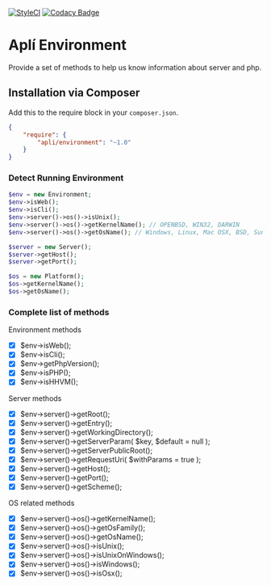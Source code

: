 [![StyleCI](https://github.styleci.io/repos/113188079/shield?branch=master)](https://github.styleci.io/repos/113188079)
[![Codacy Badge](https://api.codacy.com/project/badge/Grade/f219ba400ca2488c92d488c8d6945b53)](https://www.codacy.com/app/mandrade.danilo/apli-environment?utm_source=github.com&amp;utm_medium=referral&amp;utm_content=dmandrade/apli-environment&amp;utm_campaign=Badge_Grade)

# Aplí Environment

Provide a set of methods to help us know information about server and php.

## Installation via Composer

Add this to the require block in your `composer.json`.

``` json
{
    "require": {
        "apli/environment": "~1.0"
    }
}
```

### Detect Running Environment

``` php
$env = new Environment;
$env->isWeb();
$env->isCli();
$env->server()->os()->isUnix();
$env->server()->os()->getKernelName(); // OPENBSD, WIN32, DARWIN
$env->server()->os()->getOsName(); // Windows, Linux, Mac OSX, BSD, Sun OS

$server = new Server();
$server->getHost();
$server->getPort();

$os = new Platform();
$os->getKernelName();
$os->getOsName();

```

### Complete list of methods

Environment methods

- [x] $env->isWeb();
- [x] $env->isCli();
- [x] $env->getPhpVersion();
- [x] $env->isPHP();
- [x] $env->isHHVM();

Server methods
- [x] $env->server()->getRoot();
- [x] $env->server()->getEntry();
- [x] $env->server()->getWorkingDirectory();
- [x] $env->server()->getServerParam( $key, $default = null );
- [x] $env->server()->getServerPublicRoot();
- [x] $env->server()->getRequestUri( $withParams = true );
- [x] $env->server()->getHost();
- [x] $env->server()->getPort();
- [x] $env->server()->getScheme();

OS related methods

- [x] $env->server()->os()->getKernelName();
- [x] $env->server()->os()->getOsFamily();
- [x] $env->server()->os()->getOsName();
- [x] $env->server()->os()->isUnix();
- [x] $env->server()->os()->isUnixOnWindows();
- [x] $env->server()->os()->isWindows();
- [x] $env->server()->os()->isOsx();

